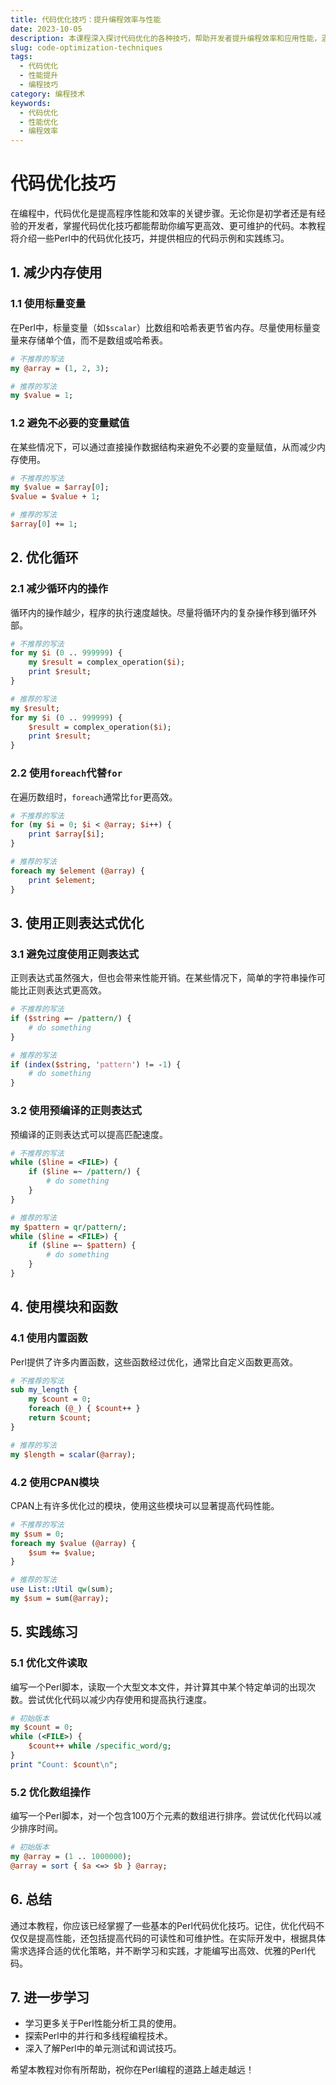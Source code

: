 ```yaml
---
title: 代码优化技巧：提升编程效率与性能
date: 2023-10-05
description: 本课程深入探讨代码优化的各种技巧，帮助开发者提升编程效率和应用性能，涵盖算法优化、内存管理、并发编程等多个方面。
slug: code-optimization-techniques
tags:
  - 代码优化
  - 性能提升
  - 编程技巧
category: 编程技术
keywords:
  - 代码优化
  - 性能优化
  - 编程效率
---
```


# 代码优化技巧

在编程中，代码优化是提高程序性能和效率的关键步骤。无论你是初学者还是有经验的开发者，掌握代码优化技巧都能帮助你编写更高效、更可维护的代码。本教程将介绍一些Perl中的代码优化技巧，并提供相应的代码示例和实践练习。

## 1. 减少内存使用

### 1.1 使用标量变量

在Perl中，标量变量（如`$scalar`）比数组和哈希表更节省内存。尽量使用标量变量来存储单个值，而不是数组或哈希表。

```perl
# 不推荐的写法
my @array = (1, 2, 3);

# 推荐的写法
my $value = 1;
```

### 1.2 避免不必要的变量赋值

在某些情况下，可以通过直接操作数据结构来避免不必要的变量赋值，从而减少内存使用。

```perl
# 不推荐的写法
my $value = $array[0];
$value = $value + 1;

# 推荐的写法
$array[0] += 1;
```

## 2. 优化循环

### 2.1 减少循环内的操作

循环内的操作越少，程序的执行速度越快。尽量将循环内的复杂操作移到循环外部。

```perl
# 不推荐的写法
for my $i (0 .. 999999) {
    my $result = complex_operation($i);
    print $result;
}

# 推荐的写法
my $result;
for my $i (0 .. 999999) {
    $result = complex_operation($i);
    print $result;
}
```

### 2.2 使用`foreach`代替`for`

在遍历数组时，`foreach`通常比`for`更高效。

```perl
# 不推荐的写法
for (my $i = 0; $i < @array; $i++) {
    print $array[$i];
}

# 推荐的写法
foreach my $element (@array) {
    print $element;
}
```

## 3. 使用正则表达式优化

### 3.1 避免过度使用正则表达式

正则表达式虽然强大，但也会带来性能开销。在某些情况下，简单的字符串操作可能比正则表达式更高效。

```perl
# 不推荐的写法
if ($string =~ /pattern/) {
    # do something
}

# 推荐的写法
if (index($string, 'pattern') != -1) {
    # do something
}
```

### 3.2 使用预编译的正则表达式

预编译的正则表达式可以提高匹配速度。

```perl
# 不推荐的写法
while ($line = <FILE>) {
    if ($line =~ /pattern/) {
        # do something
    }
}

# 推荐的写法
my $pattern = qr/pattern/;
while ($line = <FILE>) {
    if ($line =~ $pattern) {
        # do something
    }
}
```

## 4. 使用模块和函数

### 4.1 使用内置函数

Perl提供了许多内置函数，这些函数经过优化，通常比自定义函数更高效。

```perl
# 不推荐的写法
sub my_length {
    my $count = 0;
    foreach (@_) { $count++ }
    return $count;
}

# 推荐的写法
my $length = scalar(@array);
```

### 4.2 使用CPAN模块

CPAN上有许多优化过的模块，使用这些模块可以显著提高代码性能。

```perl
# 不推荐的写法
my $sum = 0;
foreach my $value (@array) {
    $sum += $value;
}

# 推荐的写法
use List::Util qw(sum);
my $sum = sum(@array);
```

## 5. 实践练习

### 5.1 优化文件读取

编写一个Perl脚本，读取一个大型文本文件，并计算其中某个特定单词的出现次数。尝试优化代码以减少内存使用和提高执行速度。

```perl
# 初始版本
my $count = 0;
while (<FILE>) {
    $count++ while /specific_word/g;
}
print "Count: $count\n";
```

### 5.2 优化数组操作

编写一个Perl脚本，对一个包含100万个元素的数组进行排序。尝试优化代码以减少排序时间。

```perl
# 初始版本
my @array = (1 .. 1000000);
@array = sort { $a <=> $b } @array;
```

## 6. 总结

通过本教程，你应该已经掌握了一些基本的Perl代码优化技巧。记住，优化代码不仅仅是提高性能，还包括提高代码的可读性和可维护性。在实际开发中，根据具体需求选择合适的优化策略，并不断学习和实践，才能编写出高效、优雅的Perl代码。

## 7. 进一步学习

- 学习更多关于Perl性能分析工具的使用。
- 探索Perl中的并行和多线程编程技术。
- 深入了解Perl中的单元测试和调试技巧。

希望本教程对你有所帮助，祝你在Perl编程的道路上越走越远！